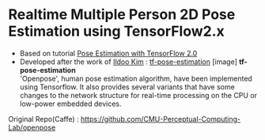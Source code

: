 
# Realtime Multiple Person 2D Pose Estimation using TensorFlow2.x
- Based on tutorial [Pose Estimation with TensorFlow 2.0](https://medium.com/@gsethi2409/pose-estimation-with-tensorflow-2-0-a51162c095ba)
- Developed after the work of [Ildoo Kim](https://github.com/ildoonet) : [tf-pose-estimation](https://github.com/ildoonet/tf-pose-estimation)
[image] 
**tf-pose-estimation**<br>
'Openpose', human pose estimation algorithm, have been implemented using Tensorflow. It also provides several variants that have some changes to the network structure for real-time processing on the CPU or low-power embedded devices.

Original Repo(Caffe) : https://github.com/CMU-Perceptual-Computing-Lab/openpose

